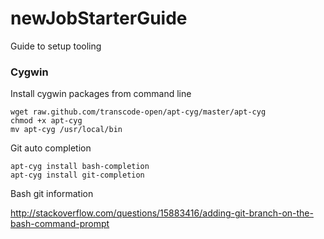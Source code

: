 # newJobStarterGuide
Guide to setup tooling

### Cygwin

Install cygwin packages from command line
```
wget raw.github.com/transcode-open/apt-cyg/master/apt-cyg
chmod +x apt-cyg
mv apt-cyg /usr/local/bin
```

Git auto completion

```
apt-cyg install bash-completion
apt-cyg install git-completion
```

Bash git information

http://stackoverflow.com/questions/15883416/adding-git-branch-on-the-bash-command-prompt

